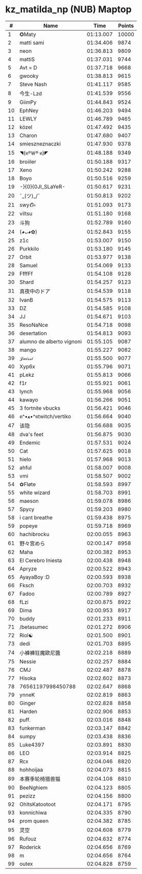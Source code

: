 # kz_matilda_np (NUB) Maptop

|  # | Name | Time | Points |
|-------------- | -------------- | -------------- | -------------- | 
| 1 | ✪Maty | 01:13.007 | 10000 | 
| 2 | matti sami | 01:34.406 | 9874 | 
| 3 | neon | 01:36.813 | 9809 | 
| 4 | mattiS | 01:37.031 | 9744 | 
| 5 | Avt = D | 01:37.718 | 9668 | 
| 6 | gwooky | 01:38.813 | 9615 | 
| 7 | Steve Nash | 01:41.117 | 9585 | 
| 8 | 今生-Lzd | 01:41.539 | 9556 | 
| 9 | GiimPy | 01:44.843 | 9524 | 
| 10 | EphNey | 01:46.203 | 9494 | 
| 11 | LEWLY | 01:46.789 | 9465 | 
| 12 | közel | 01:47.492 | 9435 | 
| 13 | Charon | 01:47.680 | 9407 | 
| 14 | smieszneznaczki | 01:47.930 | 9378 | 
| 15 | ◥(ฅº￦º ฅ)◤ | 01:48.188 | 9349 | 
| 16 | broiiler | 01:50.188 | 9317 | 
| 17 | Xeno | 01:50.242 | 9288 | 
| 18 | Boyo | 01:50.516 | 9259 | 
| 19 | -}{0}{0JI_SLaYeR- | 01:50.617 | 9231 | 
| 20 | ¯\_(ツ)_/¯ | 01:50.813 | 9202 | 
| 21 | swy𐂃 | 01:51.093 | 9173 | 
| 22 | viltsu | 01:51.180 | 9168 | 
| 23 | 斗狗 | 01:52.789 | 9160 | 
| 24 | (◕ᴗ◕✿) | 01:52.843 | 9155 | 
| 25 | z1c | 01:53.007 | 9150 | 
| 26 | Purkkilo | 01:53.180 | 9145 | 
| 27 | Orbit | 01:53.977 | 9138 | 
| 28 | Samuel | 01:54.069 | 9133 | 
| 29 | FfffFf | 01:54.108 | 9128 | 
| 30 | Shard | 01:54.257 | 9123 | 
| 31 | 真夜中のドア | 01:54.539 | 9118 | 
| 32 | IvanB | 01:54.575 | 9113 | 
| 33 | DZ | 01:54.585 | 9108 | 
| 34 | JJ | 01:54.671 | 9103 | 
| 35 | ResoNaNce | 01:54.718 | 9098 | 
| 36 | desertation | 01:54.813 | 9093 | 
| 37 | alumno de alberto vignoni | 01:55.105 | 9087 | 
| 38 | mango | 01:55.227 | 9082 | 
| 39 | 𝒥𝓊𝒾𝓈𝓈𝒾 | 01:55.500 | 9077 | 
| 40 | Xyp6x | 01:55.796 | 9071 | 
| 41 | pLekz | 01:55.813 | 9066 | 
| 42 | f1r | 01:55.921 | 9061 | 
| 43 | lynch | 01:55.968 | 9056 | 
| 44 | kawayo | 01:56.266 | 9051 | 
| 45 | 3 fortnite vbucks | 01:56.421 | 9046 | 
| 46 | ฅ^•ﻌ•^ฅtwitch/vertiko | 01:56.664 | 9040 | 
| 47 | 该隐 | 01:56.688 | 9035 | 
| 48 | dva's feet | 01:56.875 | 9030 | 
| 49 | Endemic | 01:57.531 | 9024 | 
| 50 | Cat | 01:57.625 | 9018 | 
| 51 | hielo | 01:57.968 | 9013 | 
| 52 | ahful | 01:58.007 | 9008 | 
| 53 | vmi | 01:58.507 | 9002 | 
| 54 | ✿Fløte | 01:58.593 | 8997 | 
| 55 | white wizard | 01:58.703 | 8991 | 
| 56 | maeson | 01:59.078 | 8986 | 
| 57 | Spycy | 01:59.203 | 8980 | 
| 58 | i cant breathe | 01:59.438 | 8975 | 
| 59 | popeye | 01:59.718 | 8969 | 
| 60 | hachibrocku | 02:00.055 | 8963 | 
| 61 | 野々宮めら | 02:00.147 | 8958 | 
| 62 | Maha | 02:00.382 | 8953 | 
| 63 | El Cerebro Iniesta | 02:00.438 | 8948 | 
| 64 | Apryze | 02:00.522 | 8943 | 
| 65 | AyayaBoy :D | 02:00.593 | 8938 | 
| 66 | Fksch | 02:00.703 | 8932 | 
| 67 | Fadoo | 02:00.789 | 8927 | 
| 68 | fLzi | 02:00.875 | 8922 | 
| 69 | Dima | 02:00.953 | 8917 | 
| 70 | buddy | 02:01.233 | 8911 | 
| 71 | /betasumec | 02:01.272 | 8906 | 
| 72 | Riol☯ | 02:01.500 | 8901 | 
| 73 | dedi | 02:01.703 | 8895 | 
| 74 | 小褲褲狂魔歐尼醬 | 02:02.218 | 8889 | 
| 75 | Nessie | 02:02.257 | 8884 | 
| 76 | CMJ | 02:02.487 | 8878 | 
| 77 | Hisoka | 02:02.602 | 8873 | 
| 78 | 76561197998450788 | 02:02.647 | 8868 | 
| 79 | ynneK | 02:02.819 | 8863 | 
| 80 | Ginger | 02:02.828 | 8858 | 
| 81 | Harden | 02:02.906 | 8853 | 
| 82 | puff. | 02:03.016 | 8848 | 
| 83 | funkerman | 02:03.147 | 8842 | 
| 84 | sumpy | 02:03.438 | 8836 | 
| 85 | Luke4397 | 02:03.891 | 8830 | 
| 86 | LEO | 02:03.914 | 8825 | 
| 87 | Rcx | 02:04.046 | 8820 | 
| 88 | hohhoijaa | 02:04.073 | 8815 | 
| 89 | 本赛季轮椅猎兽猫 | 02:04.108 | 8810 | 
| 90 | BeeNghiem | 02:04.123 | 8805 | 
| 91 | pezizz | 02:04.156 | 8800 | 
| 92 | OhItsKatootoot | 02:04.171 | 8795 | 
| 93 | konnichiwa | 02:04.335 | 8790 | 
| 94 | prom queen | 02:04.382 | 8785 | 
| 95 | 灵空 | 02:04.608 | 8779 | 
| 96 | Rufouz | 02:04.632 | 8774 | 
| 97 | Roderick | 02:04.656 | 8769 | 
| 98 | m | 02:04.656 | 8764 | 
| 99 | outex | 02:04.828 | 8759 | 

